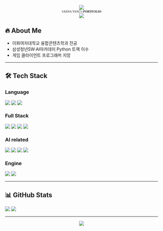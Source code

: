 <!--## Hi there 👋-->

<!--
**shynewsky/shynewsky** is a ✨ _special_ ✨ repository because its `README.md` (this file) appears on your GitHub profile.

Here are some ideas to get you started:

- 🔭 I’m currently working on ...
- 🌱 I’m currently learning ...
- 👯 I’m looking to collaborate on ...
- 🤔 I’m looking for help with ...
- 💬 Ask me about ...
- 📫 How to reach me: ...
- 😄 Pronouns: ...
- ⚡ Fun fact: ...
-->

<!--타이틀 부분
align="center" -- 가운데 정렬
type=waving -- 전체 형태
color=gradient -- 색상
customColorList=20 -- 색 팔레트 번호
height=250 -- 높이
section=header -- ?
text=Welcome%20to%20My%20Github -- 윗줄, 자간(%20) 
desc=I'm%20Saeha%20Yang -- 아랫줄, 자간(%20)
animation=fadeIn -- 모든 글자 등장 애니메이션
fontColor=ffffff -- 윗줄 글자 색상
fontSize=50 -- 윗줄 글자 크기
fontAlignY=25 -- 윗줄 글자 상하 위치
descSize=40 -- 아랫줄 글자 크기
descAlignY=50 -- 아랫줄 글자 상하 위치
" />
-->

<div align="center">
  <img 
  src="https://capsule-render.vercel.app/api?type=waving&color=gradient&customColorList=4&height=100&section=header" />
</div>

<div style="text-align:center; font-family:맑은 고딕; font-size:10px">
  SAEHA YANG's <strong>PORTFOLIO</strong>
</div>

<div align="center">
  <img
    src="https://capsule-render.vercel.app/api?type=waving&color=gradient&customColorList=4&height=100&section=footer"
  />
</div>


## 🔥 About Me
- 이화여자대학교 융합콘텐츠학과 전공
- 삼성청년SW·AI아카데미 Python 트랙 이수
- 게임 클라이언트 프로그래머 지망

<!-- 
---

## 📌 주요 프로젝트

- 게임 기획
  - [물멍키트] 아이템모델링, UI 디자인, 굿즈 디자인 ⭐출시⭐
  - [너 빙의된거야: 육체쟁탈전] 인터렉션 기획, 스토리 기획, 맵디자인, 캐릭터 디자인, 대사창 개발
  - [슬기로운 데모생활] 어피니티와 인터렉션, 연출 위주의 피드백 및 플레이 후기 영상 제공 ⭐베스트테스터 선정⭐
  - [할망] 와이어프레임, UI 디자인
  - [헨젤과 그레텔] 스토리 각색, 인터렉션 디자인

- 게임 아트
  - [미자르와 알코르의 사건 수첩] 캐릭터 디자인, UI 디자인, 연출 디렉팅, 배경일러스트 디렉팅
  - [인체 비율을 적용한 캐릭터 원화용 체형 리서치북] 자료조사, 데이터 분류, 표본 제작, 책자 제작
  - [GameMakers 아트스터디] 마우스패드, 포토카드, 캐릭터시트, 이모티콘 제작
  - [힛더그린] 타이틀일러스트 제작, UI 디자인, UV 텍스쳐디자인
  - [봄날의 프로포즈] 엔딩 일러스트 제작, UI 디자인

- 게임 개발
  - [리플이펙트 모작] DirectX9 활용 / 카메라 전환, 타이틀 화면, 로딩화면, 이펙트 클래스, UI 시스템, 보스 구현, 펫 구현
  - [메이플스토리 모작] C++ 활용 / 플레이어 이동, 라인맵, 배경 스크롤, 모션 애니메이션, 제로 태그 시스템, 게이지UI, 버튼UI, 보스패턴, AABB충돌, 사운드추가, 마우스커서UI, 대화창UI, 인벤토리, 펫 구현, 보스 입장 영상 제작
  - [불편한편의점] Unity3D 활용 / 소설분석, 장소조사, 시나리오각색, 펑션트리, 스토리보드, 애니메이팅, Unity통합, 보이스 액팅
  - [이앙] Unity3D 활용 / 스토리기획, UI디자인, 미니게임 구현
  - [내가 크툴루의 이상형이라니, 말도 안되잖아?!] Unreal5 활용 / 스토리 기획, UI 디자인, 캐릭터 디자인, 프로그래밍
 -->
---


## 🛠 Tech Stack

### Language

<div align="left">
<img src="https://img.shields.io/badge/Python-3776AB?style=flat-square&logo=Python&logoColor=white"/>
<img src="https://img.shields.io/badge/C++-00599C?style=flat-square&logo=c%2B%2B&logoColor=white"/>
<img src="https://img.shields.io/badge/SQL-003B57?style=flat-square&logo=MySQL&logoColor=white"/>
</div>

### Full Stack

<div align="left">
<img src="https://img.shields.io/badge/HTML-E34F26?style=flat-square&logo=HTML5&logoColor=white"/>
<img src="https://img.shields.io/badge/CSS-1572B6?style=flat-square&logo=CSS3&logoColor=white"/>
<img src="https://img.shields.io/badge/Django-092E20?style=flat-square&logo=Django&logoColor=white"/>
<img src="https://img.shields.io/badge/Vue-4FC08D?style=flat-square&logo=Vue.js&logoColor=white"/>
</div>

### AI related

<div align="left">
<img src="https://img.shields.io/badge/NumPy-013243?style=flat-square&logo=NumPy&logoColor=white"/>
<img src="https://img.shields.io/badge/Pandas-150458?style=flat-square&logo=Python&logoColor=white"/>
<img src="https://img.shields.io/badge/Matplotlib-11557C?style=flat-square&logo=Python&logoColor=white"/>
<img src="https://img.shields.io/badge/Jupyter-FA0E00?style=flat-square&logo=Jupyter&logoColor=white"/>
</div>


### Engine

<div align="left">
  <img src="https://img.shields.io/badge/Unity-000000?style=flat-square&logo=Unity&logoColor=white"/>
  <img src="https://img.shields.io/badge/UnrealEngine-0E1128?style=flat-square&logo=UnrealEngine&logoColor=white"/>
</div>

--- 

## 📊 GitHub Stats

<div align="left">
  <img src="https://github-readme-stats.vercel.app/api?username=shynewsky&show_icons=true&theme=dark"/>
  <a href="https://github.com/anuraghazra/github-readme-stats">
  <img src="https://github-readme-stats.vercel.app/api/top-langs/?username=shynewsky&layout=compact&theme=dark" />
  </a>
</div>

--- 

<div align="center">
  <img src="https://topsolved.mayonedev.com/api/boj?handle=shynewsky&row=25&base_color=silver">
</div>


<!-- 
---

## 타임라인

- **2020.2.8. - 2020.6.19.**   게임제작동아리 ‘Bridge’ - ‘할망’
- **2022.2.6. - 2023.2.18.**   게임제작동아리 ‘GameMakers’ - ‘미자르와 알코르의 사건 수첩’
- **2022.9.3.**   게임제작 동아리 연합발표회 (C2BG) 전시
- **2022.2.18. - 2022.2.20.**   스마일게이트 온라인게임잼 - ‘봄날의 프로포즈’ 
- **2022.5.13. - 2022.5.15.**   스마일게이트 온라인게임잼 - ‘힛더그린’
- **2022.8.19. - 2022.8.21.**   스마일게이트 온라인게임잼 - ‘물멍키트’
- **2022.10.27. - 2022.11.23.**   ‘물멍키트’ 텀블벅 펀딩 진행
- **2022.11.17. - 2022.11.20.**   ‘물멍키트’ G-STAR BTB 전시
- **2022.12.16. - 203.1.15.**   ‘물멍키트’ 버닝비버 온라인 전시
- **2023.2.7.**   ‘물멍키트’ STEAM 출시
- **2022.8.19. - 2022.11.26.**   넥슨 슈퍼해커톤 - ‘너 빙의된거야 : 육체쟁탈전’
- **2022.10.14. - 2022.10.16.**   스마일게이트 온라인게임잼 - ‘모노스키아’
- **2022.11.22.**   에버랜드 게임문화축제 ‘Bridge X GameMakers’ 부스 운영
- **2022.12.4. - 2022.12.18.**   슬기로운 데모생활 - 베스트테스터 선정
- **2023.5.2. - 2023.7.3.**   웅진싱크빅 게임개발챌린지 - ‘KINGsDOG’
- **2023.8.8. - 2023.8.26.**   융합대학연합학술제 STanddUP - ‘탈메타’
- **2024.1.2. - 2024.8.6.**   쥬신게임아카데미 수료 - ‘메이플스토리’, ‘리플이펙트’
 -->

